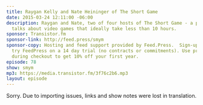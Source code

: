 ```yaml
---
title: Raygan Kelly and Nate Heininger of The Short Game
date: 2015-03-24 12:11:00 -06:00
description: Raygan and Nate, two of four hosts of The Short Game - a podcast that
  talks about video games that ideally take less than 10 hours.
sponsor: Transistor.fm
sponsor-link: http://feed.press/smym
sponsor-copy: Hosting and feed support provided by Feed.Press.  Sign-up today and
  try FeedPress on a 14 day trial (no contracts or commitments). Use promo code "smym"
  during checkout to get 10% off your first year.
episode: 78
show: smym
mp3: https://media.transistor.fm/3f76c2b6.mp3
layout: episode
---
```


Sorry. Due to importing issues, links and show notes were lost in translation.
